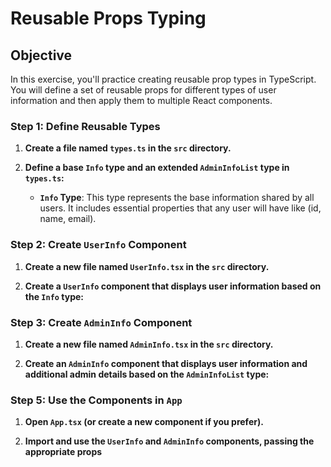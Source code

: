 # Reusable Props Typing

## Objective

In this exercise, you'll practice creating reusable prop types in TypeScript. You will define a set of reusable props for different types of user information and then apply them to multiple React components.

### Step 1: Define Reusable Types

1. **Create a file named `types.ts` in the `src` directory.**

2. **Define a base `Info` type and an extended `AdminInfoList` type in `types.ts`:**

   - **`Info` Type**: This type represents the base information shared by all users. It includes essential properties that any user will have like (id, name, email).

### Step 2: Create `UserInfo` Component

1. **Create a new file named `UserInfo.tsx` in the `src` directory.**

2. **Create a `UserInfo` component that displays user information based on the `Info` type:**

### Step 3: Create `AdminInfo` Component

1. **Create a new file named `AdminInfo.tsx` in the `src` directory.**

2. **Create an `AdminInfo` component that displays user information and additional admin details based on the `AdminInfoList` type:**

### Step 5: Use the Components in `App`

1. **Open `App.tsx` (or create a new component if you prefer).**

2. **Import and use the `UserInfo` and `AdminInfo` components, passing the appropriate props**